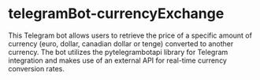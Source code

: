 # telegramBot-currencyExchange
This Telegram bot allows users to retrieve the price of a specific amount of currency (euro, dollar, canadian dollar or tenge) converted to another currency. The bot utilizes the pytelegrambotapi library for Telegram integration and makes use of an external API for real-time currency conversion rates.
